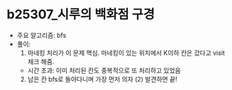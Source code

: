 # b25307_시루의 백화점 구경

- 주요 알고리즘: bfs
- 풀이:
  1. 마네킹 처리가 이 문제 핵심. 마네킹이 있는 위치에서 K이하 칸은 갔다고 visit 체크 해줌.
    - 시간 초과: 이미 처리된 칸도 중복적으로 또 처리하고 있었음
  2. 남은 칸 bfs로 돌아다니며 가장 먼저 의자 (2) 발견하면 끝!
